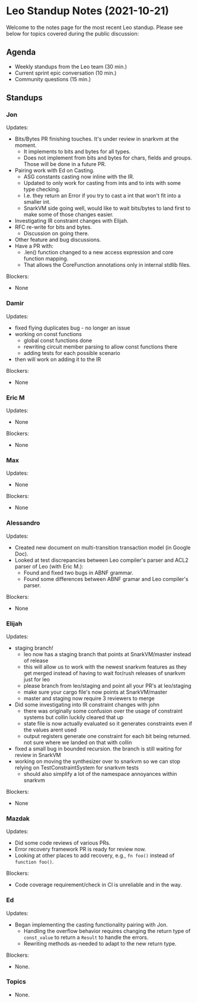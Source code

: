# Leo Standup Notes (2021-10-21)

Welcome to the notes page for the most recent Leo standup. Please see below for topics covered during the public discussion:

## Agenda

* Weekly standups from the Leo team (30 min.)
* Current sprint epic conversation (10 min.)
* Community questions (15 min.)

## Standups

### Jon

Updates:

* Bits/Bytes PR finishing touches. It's under review in snarkvm at the moment.
  * It implements to bits and bytes for all types.
  * Does not implement from bits and bytes for chars, fields and groups. Those will be done in a future PR.
* Pairing work with Ed on Casting.
  * ASG constants casting now inline with the IR.
  * Updated to only work for casting from ints and to ints with some type checking.
  * I.e. they return an Error if you try to cast a int that won't fit into a smaller int.
  * SnarkVM side going well, would like to wait bits/bytes to land first to make some of those changes easier.
* Investigating IR constraint changes with Elijah.
* RFC re-write for bits and bytes.
  * Discussion on going there.
* Other feature and bug discussions.
* Have a PR with:
  * .len() function changed to a new access expression and core function mapping.
  * That allows the CoreFunction annotations only in internal stdlib files.

Blockers:

* None

### Damir

Updates:

* fixed flying duplicates bug - no longer an issue
* working on const functions
    * global const functions done
    * rewriting circuit member parsing to allow const functions there
    * adding tests for each possible scenario
* then will work on adding it to the IR

Blockers:

* None

### Eric M

Updates:

* None

Blockers:

* None

### Max

Updates:

* None

Blockers:

* None

### Alessandro

Updates:

* Created new document on multi-transition transaction model (in Google Doc).
* Looked at test discrepancies between Leo compiler's parser and ACL2 parser of Leo (with Eric M.):
  * Found and fixed two bugs in ABNF grammar.
  * Found some differences between ABNF gramar and Leo compiler's parser.

Blockers:

* None

### Elijah

Updates:

* staging branch!
    * leo now has a staging branch that points at SnarkVM/master instead of release
    * this will allow us to work with the newest snarkvm features as they get merged instead of having to wait for/rush releases of snarkvm just for leo
    * please branch from leo/staging and point all your PR's at leo/staging 
    * make sure your cargo file's now points at SnarkVM/master
    * master and staging now require 3 reviewers to merge
* Did some investigating into IR constraint changes with john
    * there was originally some confusion over the usage of constraint systems but collin luckily cleared that up
    * state file is now actually evaluated so it generates constraints even if the values arent used
    * output registers generate one constraint for each bit being returned. not sure where we landed on that with collin
* fixed a small bug in bounded recursion. the branch is still waiting for review in SnarkVM
* working on moving the synthesizer over to snarkvm so we can stop relying on TestConstraintSystem for snarkvm tests
    * should also simplify a lot of the namespace annoyances within snarkvm

Blockers:

* None

### Mazdak

Updates:

* Did some code reviews of various PRs.
* Error recovery framework PR is ready for review now.
* Looking at other places to add recovery, e.g., `fn foo()` instead of `function foo()`.

Blockers:

* Code coverage requirement/check in CI is unreliable and in the way.

### Ed

Updates:

* Began implementing the casting functionality pairing with Jon.
  * Handling the overflow behavior requires changing the return type of
    `const_value` to return a `Result` to handle the errors.
  * Rewriting methods as-needed to adapt to the new return type.

Blockers:

* None.

### Topics

* None.
